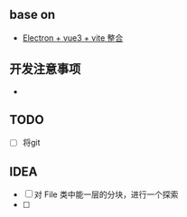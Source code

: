 ## base on
  - [Electron + vue3 + vite 整合](https://www.jianshu.com/p/ee5ec23d4716)

## 开发注意事项
  - 

## TODO
  - [ ] 将git

## IDEA
  - [ ] 对 File 类中能一层的分块，进行一个探索
  - [ ] 
